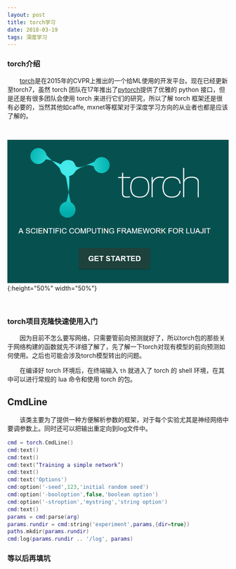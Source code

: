 ```yaml
---
layout: post
title: torch学习
date: 2018-03-19
tags: 深度学习
---
```


### torch介绍

&#8195;&#8195;[torch](http://torch.ch/)是在2015年的CVPR上推出的一个给ML使用的开发平台。现在已经更新至torch7，虽然 torch 团队在17年推出了[pytorch](pytorch.org/)提供了优雅的 python 接口，但是还是有很多团队会使用 torch 来进行它们的研究，所以了解 torch 框架还是很有必要的，当然其他如caffe, mxnet等框架对于深度学习方向的从业者也都是应该了解的。

<br/>

![](/images/posts/2018-03-19-torch/1.PNG){:height="50%" width="50%"}

<br/>

### torch项目克隆快速使用入门

&#8195;&#8195;因为目前不怎么要写网络，只需要管前向预测就好了，所以torch包的那些关于网络构建的函数就先不详细了解了，先了解一下torch对现有模型的前向预测如何使用。之后也可能会涉及torch模型转出的问题。

&#8195;&#8195;在编译好 torch 环境后，在终端输入 `th` 就进入了 torch 的 shell 环境，在其中可以进行常规的 lua 命令和使用 torch 的包。

## CmdLine

&#8195;&#8195;该类主要为了提供一种方便解析参数的框架，对于每个实验尤其是神经网络中要调参数上。同时还可以把输出重定向到log文件中。

```lua
cmd = torch.CmdLine()
cmd:text()
cmd:text()
cmd:text(‘Training a simple network’)
cmd:text()
cmd:text('Options')
cmd:option('-seed',123,'initial random seed')
cmd:option('-booloption',false,'boolean option')
cmd:option('-stroption','mystring','string option')
cmd:text()
params = cmd:parse(arg)
params.rundir = cmd:string('experiment',params,{dir=true})
paths.mkdir(params.rundir)
cmd:log(params.rundir .. '/log', params)
```

### 等以后再填坑